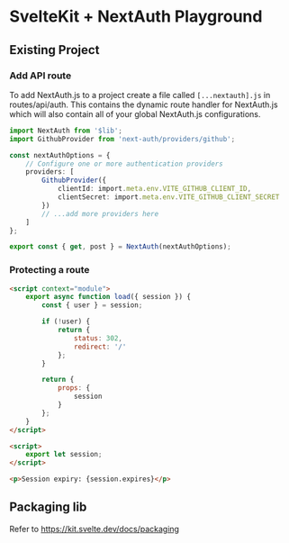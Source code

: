 # SvelteKit + NextAuth Playground

## Existing Project

### Add API route

To add NextAuth.js to a project create a file called `[...nextauth].js` in routes/api/auth. This contains the dynamic route handler for NextAuth.js which will also contain all of your global NextAuth.js configurations.

```ts
import NextAuth from '$lib';
import GithubProvider from 'next-auth/providers/github';

const nextAuthOptions = {
	// Configure one or more authentication providers
	providers: [
		GithubProvider({
			clientId: import.meta.env.VITE_GITHUB_CLIENT_ID,
			clientSecret: import.meta.env.VITE_GITHUB_CLIENT_SECRET
		})
		// ...add more providers here
	]
};

export const { get, post } = NextAuth(nextAuthOptions);
```

### Protecting a route

```html
<script context="module">
	export async function load({ session }) {
		const { user } = session;

		if (!user) {
			return {
				status: 302,
				redirect: '/'
			};
		}

		return {
			props: {
				session
			}
		};
	}
</script>

<script>
	export let session;
</script>

<p>Session expiry: {session.expires}</p>
```

## Packaging lib

Refer to https://kit.svelte.dev/docs/packaging
